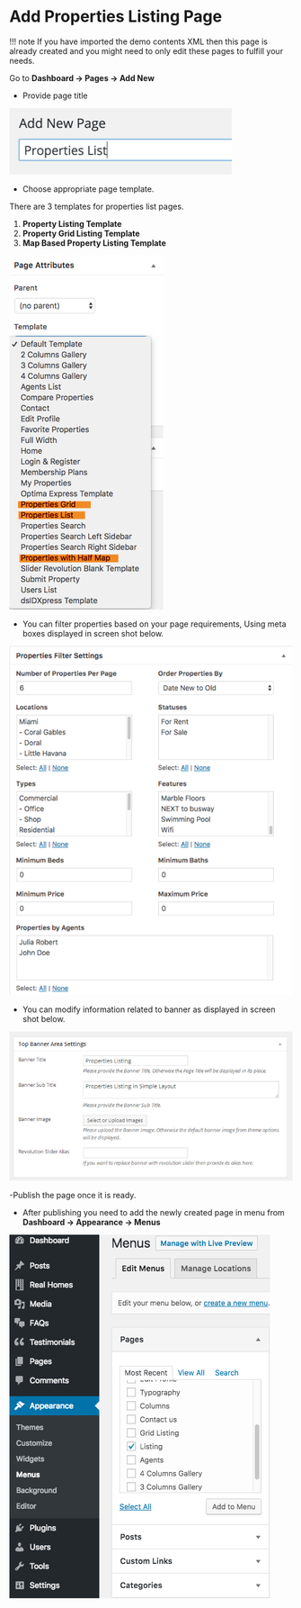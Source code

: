 # Add Properties Listing Page

!!! note
    If you have imported the demo contents XML then this page is already created and you might need to only edit these pages to fulfill your needs.

Go to **Dashboard → Pages → Add New**

- Provide page title

![Properties Listing Page](images/create-pages/add-properties-listing-page.png)

- Choose appropriate page template. 

There are 3 templates for properties list pages.

1. **Property Listing Template**
2. **Property Grid Listing Template**
3. **Map Based Property Listing Template**

![Properties Listing Templates](images/create-pages/properties-listing-templates.png)

- You can filter properties based on your page requirements, Using meta boxes displayed in screen shot below. 

![Properties Filter Settings](images/create-pages/properties-filter.png)

- You can modify information related to banner as displayed in screen shot below. 

![Banner Area Settings](images/create-pages/banner-area-settings.png)

-Publish the page once it is ready.

- After publishing you need to add the newly created page in menu from **Dashboard → Appearance → Menus** 

![Adding Listing Page to the Menu](images/create-pages/add-listing-page-menu.png)
